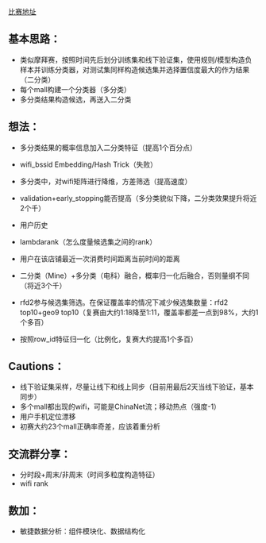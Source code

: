 [比赛地址](https://tianchi.aliyun.com/competition/introduction.htm?spm=5176.100066.0.0.1f68f2a4GCzMqa&raceId=231620)

## 基本思路：
* 类似摩拜赛，按照时间先后划分训练集和线下验证集，使用规则/模型构造负样本并训练分类器，对测试集同样构造候选集并选择置信度最大的作为结果（二分类）
* 每个mall构建一个分类器（多分类）
* 多分类结果构造候选，再送入二分类

## 想法：
* 多分类结果的概率信息加入二分类特征（提高1个百分点）
* wifi_bssid Embedding/Hash Trick（失败）
* 多分类中，对wifi矩阵进行降维，方差筛选（提高速度）
* validation+early_stopping能否提高（多分类貌似下降，二分类效果提升将近2个千）
* 用户历史
* lambdarank（怎么度量候选集之间的rank）
* 用户在该店铺最近一次消费时间距离当前时间的距离
* 二分类（Mine）+多分类（电科）融合，概率归一化后融合，否则量纲不同（将近3个千）

* rfd2参与候选集筛选。在保证覆盖率的情况下减少候选集数量：rfd2 top10+geo9 top10（复赛由大约1:18降至1:11，覆盖率都差一点到98%，大约1个多百）
* 按照row_id特征归一化（比例化，复赛大约提高1个多百）

## Cautions：
* 线下验证集采样，尽量让线下和线上同步（目前用最后2天当线下验证，基本同步）
* 多个mall都出现的wifi，可能是ChinaNet流；移动热点（强度-1）
* 用户手机定位漂移
* 初赛大约23个mall正确率奇差，应该着重分析

## 交流群分享：
* 分时段+周末/非周末（时间多粒度构造特征）
* wifi rank

## 数加：
* 敏捷数据分析：组件模块化、数据结构化
